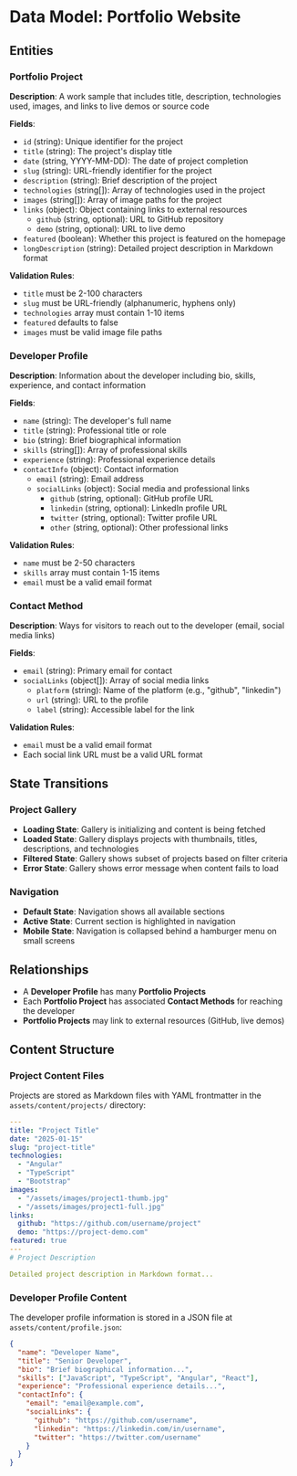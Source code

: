 # Data Model: Portfolio Website

## Entities

### Portfolio Project
**Description**: A work sample that includes title, description, technologies used, images, and links to live demos or source code

**Fields**:
- `id` (string): Unique identifier for the project
- `title` (string): The project's display title
- `date` (string, YYYY-MM-DD): The date of project completion
- `slug` (string): URL-friendly identifier for the project
- `description` (string): Brief description of the project
- `technologies` (string[]): Array of technologies used in the project
- `images` (string[]): Array of image paths for the project
- `links` (object): Object containing links to external resources
  - `github` (string, optional): URL to GitHub repository
  - `demo` (string, optional): URL to live demo
- `featured` (boolean): Whether this project is featured on the homepage
- `longDescription` (string): Detailed project description in Markdown format

**Validation Rules**:
- `title` must be 2-100 characters
- `slug` must be URL-friendly (alphanumeric, hyphens only)
- `technologies` array must contain 1-10 items
- `featured` defaults to false
- `images` must be valid image file paths

### Developer Profile
**Description**: Information about the developer including bio, skills, experience, and contact information

**Fields**:
- `name` (string): The developer's full name
- `title` (string): Professional title or role
- `bio` (string): Brief biographical information
- `skills` (string[]): Array of professional skills
- `experience` (string): Professional experience details
- `contactInfo` (object): Contact information
  - `email` (string): Email address
  - `socialLinks` (object): Social media and professional links
    - `github` (string, optional): GitHub profile URL
    - `linkedin` (string, optional): LinkedIn profile URL
    - `twitter` (string, optional): Twitter profile URL
    - `other` (string, optional): Other professional links

**Validation Rules**:
- `name` must be 2-50 characters
- `skills` array must contain 1-15 items
- `email` must be a valid email format

### Contact Method
**Description**: Ways for visitors to reach out to the developer (email, social media links)

**Fields**:
- `email` (string): Primary email for contact
- `socialLinks` (object[]): Array of social media links
  - `platform` (string): Name of the platform (e.g., "github", "linkedin")
  - `url` (string): URL to the profile
  - `label` (string): Accessible label for the link

**Validation Rules**:
- `email` must be a valid email format
- Each social link URL must be a valid URL format

## State Transitions

### Project Gallery
- **Loading State**: Gallery is initializing and content is being fetched
- **Loaded State**: Gallery displays projects with thumbnails, titles, descriptions, and technologies
- **Filtered State**: Gallery shows subset of projects based on filter criteria
- **Error State**: Gallery shows error message when content fails to load

### Navigation
- **Default State**: Navigation shows all available sections
- **Active State**: Current section is highlighted in navigation
- **Mobile State**: Navigation is collapsed behind a hamburger menu on small screens

## Relationships

- A **Developer Profile** has many **Portfolio Projects**
- Each **Portfolio Project** has associated **Contact Methods** for reaching the developer
- **Portfolio Projects** may link to external resources (GitHub, live demos)

## Content Structure

### Project Content Files
Projects are stored as Markdown files with YAML frontmatter in the `assets/content/projects/` directory:

```yaml
---
title: "Project Title"
date: "2025-01-15"
slug: "project-title"
technologies:
  - "Angular"
  - "TypeScript"
  - "Bootstrap"
images:
  - "/assets/images/project1-thumb.jpg"
  - "/assets/images/project1-full.jpg"
links:
  github: "https://github.com/username/project"
  demo: "https://project-demo.com"
featured: true
---
# Project Description

Detailed project description in Markdown format...
```

### Developer Profile Content
The developer profile information is stored in a JSON file at `assets/content/profile.json`:

```json
{
  "name": "Developer Name",
  "title": "Senior Developer",
  "bio": "Brief biographical information...",
  "skills": ["JavaScript", "TypeScript", "Angular", "React"],
  "experience": "Professional experience details...",
  "contactInfo": {
    "email": "email@example.com",
    "socialLinks": {
      "github": "https://github.com/username",
      "linkedin": "https://linkedin.com/in/username",
      "twitter": "https://twitter.com/username"
    }
  }
}
```